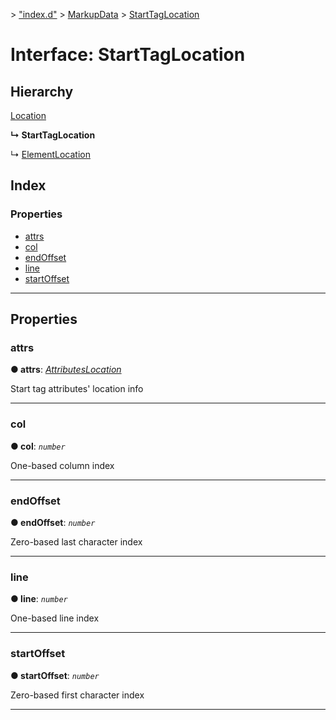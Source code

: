 [](../README.md) > ["index.d"](../modules/_index_d_.md) > [MarkupData](../modules/_index_d_.markupdata.md) > [StartTagLocation](../interfaces/_index_d_.markupdata.starttaglocation.md)

# Interface: StartTagLocation

## Hierarchy

 [Location](_index_d_.markupdata.location.md)

**↳ StartTagLocation**

↳  [ElementLocation](_index_d_.markupdata.elementlocation.md)

## Index

### Properties

* [attrs](_index_d_.markupdata.starttaglocation.md#attrs)
* [col](_index_d_.markupdata.starttaglocation.md#col)
* [endOffset](_index_d_.markupdata.starttaglocation.md#endoffset)
* [line](_index_d_.markupdata.starttaglocation.md#line)
* [startOffset](_index_d_.markupdata.starttaglocation.md#startoffset)

---

## Properties

<a id="attrs"></a>

###  attrs

**● attrs**: *[AttributesLocation](_index_d_.markupdata.attributeslocation.md)*

Start tag attributes' location info

___
<a id="col"></a>

###  col

**● col**: *`number`*

One-based column index

___
<a id="endoffset"></a>

###  endOffset

**● endOffset**: *`number`*

Zero-based last character index

___
<a id="line"></a>

###  line

**● line**: *`number`*

One-based line index

___
<a id="startoffset"></a>

###  startOffset

**● startOffset**: *`number`*

Zero-based first character index

___

